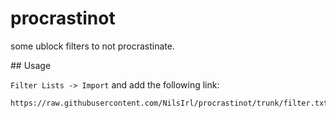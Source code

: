 # procrastinot

some ublock filters to not procrastinate.

## Usage

`Filter Lists -> Import` and add the following link:

```
https://raw.githubusercontent.com/NilsIrl/procrastinot/trunk/filter.txt
```
